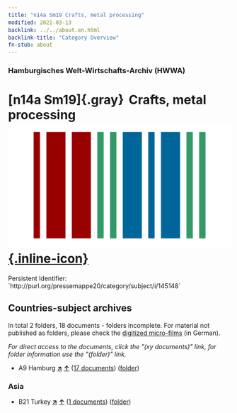 ```yaml
---
title: "n14a Sm19 Crafts, metal processing"
modified: 2021-03-13
backlink: ../../about.en.html
backlink-title: "Category Overview"
fn-stub: about
---
```


### Hamburgisches Welt-Wirtschafts-Archiv (HWWA)

# [n14a Sm19]{.gray}&#8201; Crafts, metal processing &#160; [![Wikidata](/images/Wikidata-logo.svg "Wikidata"){.inline-icon}](http://www.wikidata.org/entity/Q104710690)

<div class="hint">Persistent Identifier: `http://purl.org/pressemappe20/category/subject/i/145148`</div>







## Countries-subject archives





In total 2 folders, 18 documents - folders incomplete.
For material not published as folders, please check the [digitized micro-films](/film/h1_sh.de.html) (in German).

_For direct access to the documents, click the "(xy documents)" link, for folder information use the "(folder)" link._


- A9 Hamburg [**&nearr;**](../../../geo/i/140905/about.en.html "Hamburg (all folders)") [**&uarr;**](../../../geo/about.en.html#A9 "Country category system") (<a href="https://pm20.zbw.eu/iiifview/folder/sh/140905,145148" title="about: Hamburg : Crafts, metal processing" target="_blank">17 documents</a>) ([folder](../../../../folder/sh/1409xx/140905/1451xx/145148/about.en.html))

### Asia

- B21 Turkey [**&nearr;**](../../../geo/i/141111/about.en.html "Turkey (all folders)") [**&uarr;**](../../../geo/about.en.html#B21 "Country category system") (<a href="https://pm20.zbw.eu/iiifview/folder/sh/141111,145148" title="about: Turkey : Crafts, metal processing" target="_blank">1 documents</a>) ([folder](../../../../folder/sh/1411xx/141111/1451xx/145148/about.en.html))








